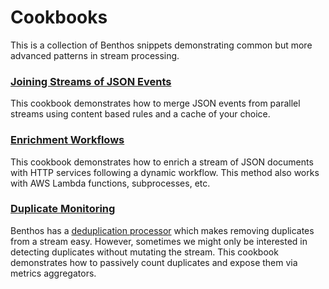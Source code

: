 Cookbooks
=========

This is a collection of Benthos snippets demonstrating common but more advanced patterns in stream processing.

### [Joining Streams of JSON Events](./joining-streams.md)

This cookbook demonstrates how to merge JSON events from parallel streams using content based rules and a cache of your choice.

### [Enrichment Workflows](./enrichments.md)

This cookbook demonstrates how to enrich a stream of JSON documents with HTTP services following a dynamic workflow. This method also works with AWS Lambda functions, subprocesses, etc.

### [Duplicate Monitoring](./duplicate-monitoring.md)

Benthos has a [deduplication processor](../processors/README.md#dedupe) which makes removing duplicates from a stream easy. However, sometimes we might only be interested in detecting duplicates without mutating the stream. This cookbook demonstrates how to passively count duplicates and expose them via metrics aggregators.
